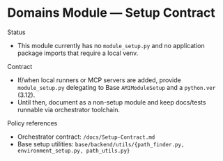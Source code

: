 # Domains Module — Setup Contract

Status
- This module currently has no `module_setup.py` and no application package imports that require a local venv.

Contract
- If/when local runners or MCP servers are added, provide `module_setup.py` delegating to Base `AMIModuleSetup` and a `python.ver` (3.12).
- Until then, document as a non-setup module and keep docs/tests runnable via orchestrator toolchain.

Policy references
- Orchestrator contract: `/docs/Setup-Contract.md`
- Base setup utilities: `base/backend/utils/{path_finder.py, environment_setup.py, path_utils.py}`
